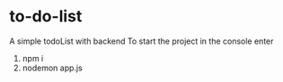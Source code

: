 # to-do-list
A simple todoList with backend
To start the project in the console enter
1) npm i
2) nodemon app.js
